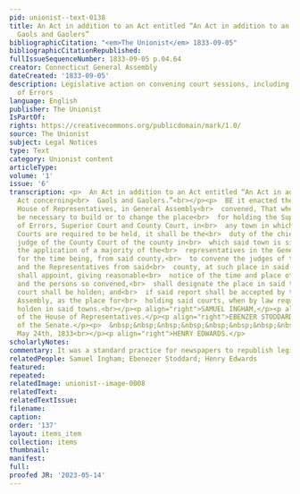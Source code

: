 ```yaml
---
pid: unionist--text-0138
title: An Act in addition to an Act entitled “An Act in addition to an Act concerning
  Gaols and Gaolers”
bibliographicCitation: "<em>The Unionist</em> 1833-09-05"
bibliographicCitationRepublished: 
fullIssueSequenceNumber: 1833-09-05 p.04.64
creator: Connecticut General Assembly
dateCreated: '1833-09-05'
description: Legislative action on convening court sessions, including Supreme Court
  of Errors
language: English
publisher: The Unionist
IsPartOf: 
rights: https://creativecommons.org/publicdomain/mark/1.0/
source: The Unionist
subject: Legal Notices
type: Text
category: Unionist content
articleType: 
volume: '1'
issue: '6'
transcription: <p>  An Act in addition to an Act entitled “An Act in addition to an
  Act concerning<br>  Gaols and Gaolers.”<br></p><p>  BE it enacted the Senate and
  House of Representatives, in General Assembly<br>  convened, That whenever it shall
  be necessary to build or to change the place<br>  for holding the Supreme Court
  of Errors, Superior Court and County Court, in<br>  any town in which by law said
  Courts are required to be held, it shall be the<br>  duty of the chief or presiding
  judge of the County Court of the county in<br>  which said town is situated, on
  the application of a majority of the<br>  representatives in the General Assembly,
  for the time being, from said county,<br>  to convene the judges of the County Court
  and the Representatives from said<br>  county, at such place in said town as he
  shall appoint, giving reasonable<br>  notice of the time and place of such meeting;
  and the persons so convened,<br>  shall designate the place in said town where said
  court shall be holden; and<br>  if said report shall be accepted by the General
  Assembly, as the place for<br>  holding said courts, when by law required to be
  holden in said towns.<br></p><p align="right">SAMUEL INGHAM,</p><p align="right">Speaker
  of the House of Representatives.</p><p align="right">EBENZER STODDARD,</p><p align="right">President
  of the Senate.</p><p>  &nbsp;&nbsp;&nbsp;&nbsp;&nbsp;&nbsp;&nbsp;&nbsp;&nbsp;&nbsp;&nbsp;&nbsp;&nbsp;&nbsp;&nbsp;&nbsp;&nbsp;&nbsp;&nbsp;&nbsp;&nbsp;&nbsp;&nbsp;&nbsp;&nbsp;&nbsp;&nbsp;&nbsp;&nbsp;&nbsp;&nbsp;&nbsp;&nbsp;&nbsp;&nbsp;&nbsp;&nbsp;&nbsp;&nbsp;&nbsp;&nbsp;&nbsp;&nbsp;&nbsp;&nbsp;&nbsp;&nbsp;&nbsp;&nbsp;&nbsp;&nbsp;&nbsp;&nbsp;&nbsp;&nbsp;&nbsp;&nbsp;&nbsp;&nbsp;&nbsp;&nbsp;&nbsp;&nbsp;&nbsp;&nbsp;&nbsp;&nbsp;&nbsp;&nbsp;&nbsp;&nbsp;&nbsp;&nbsp;&nbsp;&nbsp;&nbsp;&nbsp;&nbsp;&nbsp;&nbsp;&nbsp;&nbsp;&nbsp;<br>  Approved,
  May 24th, 1833<br></p><p align="right">HENRY EDWARDS.</p>
scholarlyNotes: 
commentary: It was a standard practice for newspapers to republish legislative acts
relatedPeople: Samuel Ingham; Ebenezer Stoddard; Henry Edwards
featured: 
repeated: 
relatedImage: unionist--image-0008
relatedText: 
relatedTextIssue: 
filename: 
caption: 
order: '137'
layout: items_item
collection: items
thumbnail: 
manifest: 
full: 
proofed JR: '2023-05-14'
---
```

